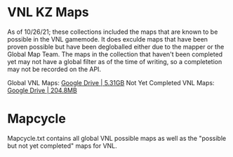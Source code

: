 # VNL KZ Maps
As of 10/26/21; these collections included the maps that are known to be possible in the VNL gamemode. It does exculde maps that have been proven possible but have been degloballed either due to the mapper or the Global Map Team. The maps in the collection that haven't been completed yet may not have a global filter as of the time of writing, so a completetion may not be recorded on the API.

Global VNL Maps: [Google Drive | 5.31GB](https://drive.google.com/file/d/1pxmwe5-W9aFxDNV4JgkT4i4_hI4sT0aT/view?usp=sharing)
Not Yet Completed VNL Maps: [Google Drive | 204.8MB](https://drive.google.com/file/d/1LU5r3XH9rOyBq4EKQUBPqKmL2lfeesqv/view?usp=sharing)

# Mapcycle
Mapcycle.txt contains all global VNL possible maps as well as the "possible but not yet completed" maps for VNL.
